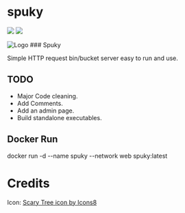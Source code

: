 # spuky
![](https://github.com/ravndaa/spuky/workflows/.github/workflows/dockerimage.yml/badge.svg)
![](https://github.com/ravndaa/spuky/workflows/Docker%20Image%20CI/badge.svg)

![Logo](https://img.icons8.com/dusk/64/000000/scary-tree--v2.png "Logo") ### Spuky

Simple HTTP request bin/bucket server easy to run and use.


## TODO
 - Major Code cleaning.
 - Add Comments.
 - Add an admin page.
 - Build standalone executables.



## Docker Run
docker run -d --name spuky --network web spuky:latest



# Credits

Icon: <a href="https://icons8.com/icon/nPJ-vAuEzUMX/scary-tree">Scary Tree icon by Icons8</a>